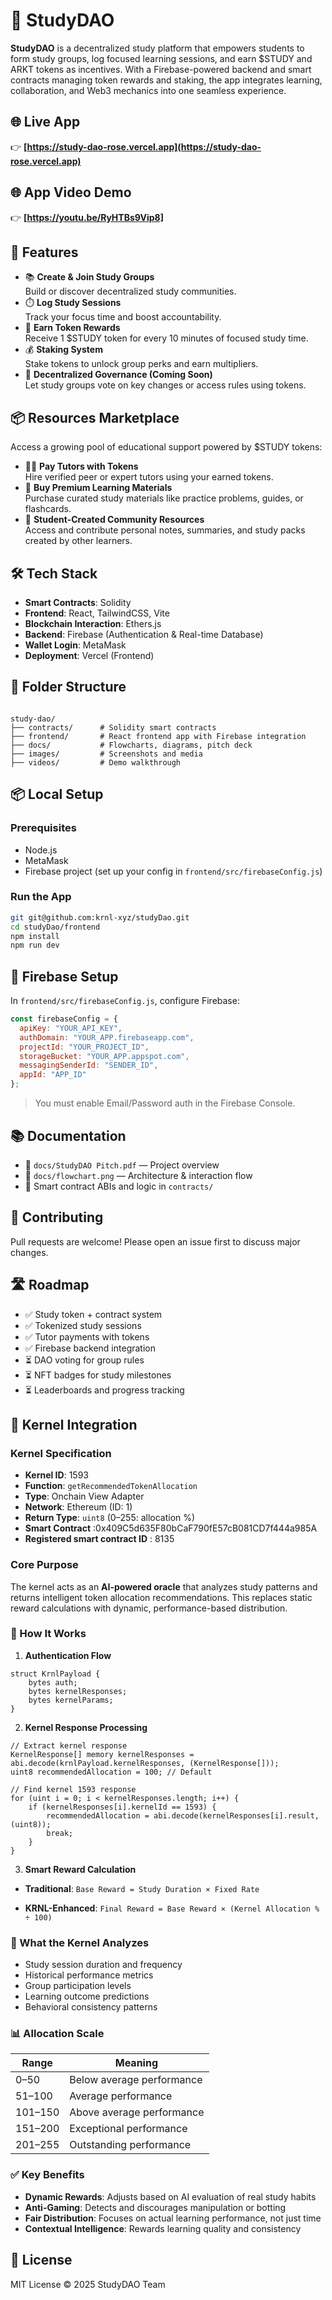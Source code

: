 # 📘 StudyDAO

**StudyDAO** is a decentralized study platform that empowers students to form study groups, log focused learning sessions, and earn $STUDY and ARKT tokens as incentives. With a Firebase-powered backend and smart contracts managing token rewards and staking, the app integrates learning, collaboration, and Web3 mechanics into one seamless experience.

## 🌐 Live App
👉 **[https://study-dao-rose.vercel.app](https://study-dao-rose.vercel.app)**

## 🌐 App Video Demo
👉 **[https://youtu.be/RyHTBs9Vip8]**

## 🚀 Features
- 📚 **Create & Join Study Groups**  
  Build or discover decentralized study communities.
- ⏱️ **Log Study Sessions**  
  Track your focus time and boost accountability.
- 🎁 **Earn Token Rewards**  
  Receive 1 $STUDY token for every 10 minutes of focused study time.
- 💰 **Staking System**  
  Stake tokens to unlock group perks and earn multipliers.
- 🔐 **Decentralized Governance (Coming Soon)**  
  Let study groups vote on key changes or access rules using tokens.

## 📦 Resources Marketplace
Access a growing pool of educational support powered by $STUDY tokens:
- 👨‍🏫 **Pay Tutors with Tokens**  
  Hire verified peer or expert tutors using your earned tokens.
- 📘 **Buy Premium Learning Materials**  
  Purchase curated study materials like practice problems, guides, or flashcards.
- 🤝 **Student-Created Community Resources**  
  Access and contribute personal notes, summaries, and study packs created by other learners.

## 🛠️ Tech Stack
- **Smart Contracts**: Solidity
- **Frontend**: React, TailwindCSS, Vite
- **Blockchain Interaction**: Ethers.js
- **Backend**: Firebase (Authentication & Real-time Database)
- **Wallet Login**: MetaMask
- **Deployment**: Vercel (Frontend)

## 📂 Folder Structure
```

study-dao/
├── contracts/      # Solidity smart contracts
├── frontend/       # React frontend app with Firebase integration
├── docs/           # Flowcharts, diagrams, pitch deck
├── images/         # Screenshots and media
├── videos/         # Demo walkthrough

````

## 📦 Local Setup
### Prerequisites
- Node.js
- MetaMask
- Firebase project (set up your config in `frontend/src/firebaseConfig.js`)

### Run the App
```bash
git git@github.com:krnl-xyz/studyDao.git
cd studyDao/frontend
npm install
npm run dev
````

## 🔐 Firebase Setup

In `frontend/src/firebaseConfig.js`, configure Firebase:

```js
const firebaseConfig = {
  apiKey: "YOUR_API_KEY",
  authDomain: "YOUR_APP.firebaseapp.com",
  projectId: "YOUR_PROJECT_ID",
  storageBucket: "YOUR_APP.appspot.com",
  messagingSenderId: "SENDER_ID",
  appId: "APP_ID"
};
```

> You must enable Email/Password auth in the Firebase Console.

## 📚 Documentation

* 📜 `docs/StudyDAO Pitch.pdf` — Project overview
* 🧠 `docs/flowchart.png` — Architecture & interaction flow
* 📄 Smart contract ABIs and logic in `contracts/`

## 🤝 Contributing

Pull requests are welcome! Please open an issue first to discuss major changes.

## 🛣️ Roadmap

* ✅ Study token + contract system
* ✅ Tokenized study sessions
* ✅ Tutor payments with tokens
* ✅ Firebase backend integration
* ⏳ DAO voting for group rules
* ⏳ NFT badges for study milestones
* ⏳ Leaderboards and progress tracking

## 🧠 Kernel Integration

### Kernel Specification

* **Kernel ID**: 1593
* **Function**: `getRecommendedTokenAllocation`
* **Type**: Onchain View Adapter
* **Network**: Ethereum (ID: 1)
* **Return Type**: `uint8` (0–255: allocation %)
* **Smart Contract** :0x409C5d635F80bCaF790fE57cB081CD7f444a985A
* **Registered smart contract ID** : 8135

### Core Purpose

The kernel acts as an **AI-powered oracle** that analyzes study patterns and returns intelligent token allocation recommendations. This replaces static reward calculations with dynamic, performance-based distribution.

### 🔧 How It Works

1. **Authentication Flow**

```solidity
struct KrnlPayload {
    bytes auth;
    bytes kernelResponses;
    bytes kernelParams;
}
```

2. **Kernel Response Processing**

```solidity
// Extract kernel response
KernelResponse[] memory kernelResponses = abi.decode(krnlPayload.kernelResponses, (KernelResponse[]));
uint8 recommendedAllocation = 100; // Default

// Find kernel 1593 response
for (uint i = 0; i < kernelResponses.length; i++) {
    if (kernelResponses[i].kernelId == 1593) {
        recommendedAllocation = abi.decode(kernelResponses[i].result, (uint8));
        break;
    }
}
```

3. **Smart Reward Calculation**

* **Traditional**:
  `Base Reward = Study Duration × Fixed Rate`

* **KRNL-Enhanced**:
  `Final Reward = Base Reward × (Kernel Allocation % ÷ 100)`

### 🤖 What the Kernel Analyzes

* Study session duration and frequency
* Historical performance metrics
* Group participation levels
* Learning outcome predictions
* Behavioral consistency patterns

### 📊 Allocation Scale

| Range   | Meaning                   |
| ------- | ------------------------- |
| 0–50    | Below average performance |
| 51–100  | Average performance       |
| 101–150 | Above average performance |
| 151–200 | Exceptional performance   |
| 201–255 | Outstanding performance   |

### ✅ Key Benefits

* **Dynamic Rewards**: Adjusts based on AI evaluation of real study habits
* **Anti-Gaming**: Detects and discourages manipulation or botting
* **Fair Distribution**: Focuses on actual learning performance, not just time
* **Contextual Intelligence**: Rewards learning quality and consistency

## 📜 License

MIT License © 2025 StudyDAO Team

```
```

